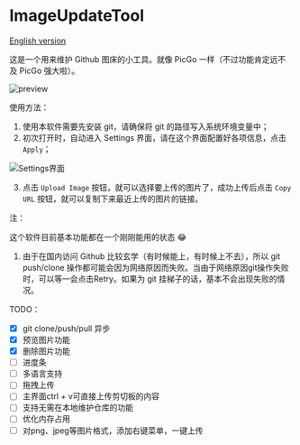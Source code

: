 # ImageUpdateTool

[English version](README_en.md)

这是一个用来维护 Github 图床的小工具。就像 PicGo 一样（不过功能肯定远不及 PicGo 强大啦）。

![preview](https://cdn.jsdelivr.net/gh/FcAYH/Images/2024/05/26/583978c4ab8e78c088136968f3e7355d.png)

使用方法：

1. 使用本软件需要先安装 git，请确保将 git 的路径写入系统环境变量中；
2. 初次打开时，自动进入 Settings 界面，请在这个界面配置好各项信息，点击 `Apply`；

![Settings界面](https://cdn.jsdelivr.net/gh/FcAYH/Images/2023/02/13/0deb8559103b0e8b891fd85dd52d39fe.png)

3. 点击 `Upload Image` 按钮，就可以选择要上传的图片了，成功上传后点击 `Copy URL` 按钮，就可以复制下来最近上传的图片的链接。

注：

这个软件目前基本功能都在一个刚刚能用的状态 :joy:

1. 由于在国内访问 Github 比较玄学（有时候能上，有时候上不去），所以 git push/clone 操作都可能会因为网络原因而失败。当由于网络原因git操作失败时，可以等一会点击Retry。如果为 git 挂梯子的话，基本不会出现失败的情况。

TODO：

- [x] git clone/push/pull 异步  
- [x] 预览图片功能
- [x] 删除图片功能
- [ ] 进度条
- [ ] 多语言支持
- [ ] 拖拽上传
- [ ] 主界面ctrl + v可直接上传剪切板的内容
- [ ] 支持无需在本地维护仓库的功能
- [ ] 优化内存占用
- [ ] 对png、jpeg等图片格式，添加右键菜单，一键上传